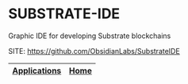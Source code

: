 # SUBSTRATE-IDE
 
 Graphic IDE for developing Substrate blockchains
 
 SITE: https://github.com/ObsidianLabs/SubstrateIDE

 | [Applications](https://portable-linux-apps.github.io/apps.html) | [Home](https://portable-linux-apps.github.io)
 | --- | --- |
